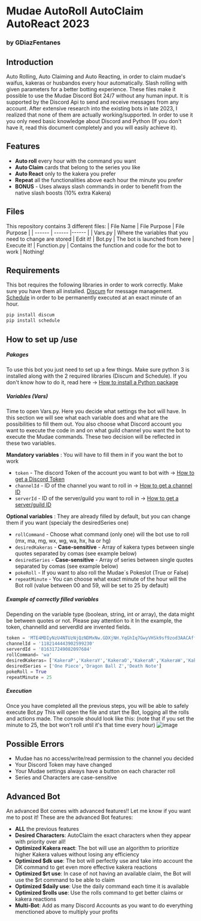 # Mudae AutoRoll AutoClaim AutoReact 2023
### by GDiazFentanes

## Introduction
Auto Rolling, Auto Claiming and Auto Reacting, in order to claim mudae's waifus, kakeras or husbandos every hour automatically. Slash rolling with given parameters for a better botting experience.
These files make it possible to use the Mudae Discord Bot 24/7 without any human input. It is supported by the Discord Api to send and receive messages from any account. After extensive research into the existing bots in late 2023, I realized that none of them are actually working/supported. In order to use it you only need basic knowledge about Discord and Python (If you don't have it, read this document completely and you will easily achieve it).

## Features
- **Auto roll** every hour with the command you want
- **Auto Claim** cards that belong to the series you like
- **Auto React** only to the kakera you prefer
- **Repeat** all the functionalities above each hour the minute you prefer
- **BONUS** - Uses always slash commands in order to benefit from the native slash boosts (10% extra Kakera)

## Files
This repository contains 3 different files:
| File Name | File Purpose | File Purpose |
| ------ | ------ |------ |
| Vars.py | Where the variables that you need to change are stored | Edit it!
| Bot.py | The bot is launched from here | Execute it!
| Function.py | Contains the function and code for the bot to work | Nothing!

## Requirements
This bot requires the following libraries in order to work correctly. Make sure you have them all installed.
[Discum](https://pypi.org/project/discum/) for message management.
[Schedule](https://nodejs.org/) in order to be permanently executed at an exact minute of an hour.

```python
pip install discum
pip install schedule
```

## How to set up /use
##### Pakages
To use this bot you just need to set up a few things. Make sure python 3 is installed along with the 2 required libraries (Discum and Schedule).
If you don't know how to do it, read here → [How to install a Python package](https://packaging.python.org/en/latest/tutorials/installing-packages/)

##### Variables (Vars)
Time to open Vars.py. Here you decide what settings the bot will have. In this section we will see what each variable does and what are the possibilities to fill them out. 
You also choose what Discord account you want to execute the code in and on what guild channel you want the bot to execute the Mudae commands. These two decision will be reflected in these two variables.

**Mandatory variables** : You will have to fill them in if you want the bot to work
+ `token` - The discord Token of the account you want to bot with → [How to get a Discord Token](https://www.androidauthority.com/get-discord-token-3149920/)
+ `channelId` - ID of the channel you want to roll in → [How to get a channel ID](https://docs.statbot.net/docs/faq/general/how-find-id/)  
+ `serverId` - ID of the server/guild you want to roll in → [How to get a server/guild ID](https://docs.statbot.net/docs/faq/general/how-find-id/)  

**Optional variables** : They are already filled by default, but you can change them if you want (specialy the desiredSeries one)

+ `rollCommand` - Choose what command (only one) will the bot use to roll (mx, ma, mg, wx, wg, wa, hx, ha or hg)
+ `desiredKakeras` - **Case-sensitive** - Array of kakera types between single quotes separated by comas (see example below)
+ `desiredSeries` - **Case-sensitive** - Array of series between single quotes separated by comas (see example below)
+ `pokeRoll` - If you want to also roll the Mudae´s Pokeslot (True or False)
+ `repeatMinute` - You can choose what exact minute of the hour will the Bot roll (value between 00 and 59, will be set to 25 by default)

##### Example of correctly filled variables
Depending on the variable type (boolean, string, int or array), the data might be between quotes or not. Please pay attention to it
In the example, the token, channelId and serverdId are invented fields.
```python
token = 'MTE4MDIyNzU4NTUzNjQzNDMxNw.GDXjNH.YqGhIq7GwyVHSk9sf9zod3AACAffJeZiynTexc' 
channelId = '1182144443902599230'                 
serverdId = '816317249082097684'                  
rollCommand= 'wa'
desiredKakeras= ['KakeraP','KakeraY','KakeraO','KakeraR','KakeraW','KakeraL']
desiredSeries = ['One Piece','Dragon Ball Z','Death Note']
pokeRoll = True
repeatMinute = 25
```
##### Execution
Once you have completed all the previous steps, you will be able to safely execute Bot.py
This will open the file and start the Bot, logging all the rolls and actions made. The console should look like this:
(note that if you set the minute to 25, the bot won't roll until it's that time every hour)
![image](https://github.com/GuilleDiazFentanes/Mudae-AutoRoll-AutoClaim-AutoReact-2023/assets/152492889/a78ba39d-b068-45bb-9d13-6b202f31cda2)

## Possible Errors
- Mudae has no access/write/read permission to the channel you decided
- Your Discord Token may have changed
- Your Mudae settings always have a button on each character roll
- Series and Characters are case-sensitive

## Advanced Bot

An advanced Bot comes with advanced features!! Let me know if you want me to post it!
These are the advanced Bot features:

- **ALL** the previous features
- **Desired Characters**: AutoClaim the exact characters when they appear with priority over all!
- **Optimized Kakera react**: The bot will use an algorithm to prioritize higher Kakera values without losing any efficiency
- **Optimized $dk use**: The bot will perfectly use and take into account the DK command to get even more effective kakera reactions
- **Optimized $rt use**: In case of not having an available claim, the Bot will use the $rt command to be able to claim
- **Optimized $daily use**: Use the daily command each time it is available
- **Optimized $rolls use**: Use the rolls command to get better claims or kakera reactions
- **Multi-Bot**: Add as many Discord Accounts as you want to do everything menctioned above to multiply your profits


